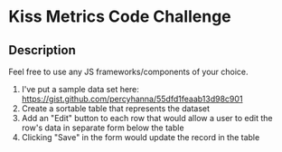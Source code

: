 Kiss Metrics Code Challenge
===========================

## Description

Feel free to use any JS frameworks/components of your choice.

1. I've put a sample data set here: https://gist.github.com/percyhanna/55dfd1feaab13d98c901
2. Create a sortable table that represents the dataset
3. Add an "Edit" button to each row that would allow a user to edit the row's data in separate form below the table
4. Clicking "Save" in the form would update the record in the table
